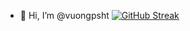 - 👋 Hi, I’m @vuongpsht
[![GitHub Streak](https://github-readme-streak-stats.herokuapp.com/?user=vuongpsht)](https://git.io/streak-stats)
